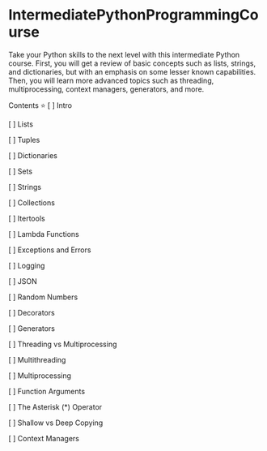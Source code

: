 # IntermediatePythonProgrammingCourse
Take your Python skills to the next level with this intermediate Python course. First, you will get a review of basic concepts such as lists, strings, and dictionaries, but with an emphasis on some lesser known capabilities. Then, you will learn more advanced topics such as threading, multiprocessing, context managers, generators, and more.


Contents ⭐️
[ ] Intro

[ ] Lists

[ ] Tuples

[ ] Dictionaries

[ ] Sets

[ ] Strings

[ ] Collections

[ ] Itertools

[ ] Lambda Functions

[ ] Exceptions and Errors

[ ] Logging

[ ] JSON

[ ] Random Numbers

[ ] Decorators

[ ] Generators

[ ] Threading vs Multiprocessing

[ ] Multithreading

[ ] Multiprocessing

[ ] Function Arguments

[ ] The Asterisk (*) Operator

[ ] Shallow vs Deep Copying

[ ] Context Managers

